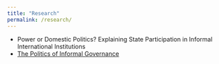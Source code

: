 ```yaml
---
title: "Research"
permalink: /research/
---
```

- Power or Domestic Politics? Explaining State Participation in Informal International Institutions
- [The Politics of Informal Governance](http://www.snis.ch/project_politics-informal-governance)
